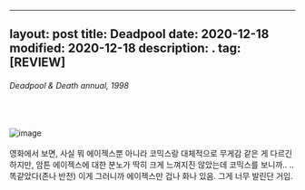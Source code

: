 
---
layout: post
title: Deadpool
date: 2020-12-18
modified: 2020-12-18
description: .
tag: [REVIEW]
---

###### Deadpool & Death annual, 1998

<br/><br/>
![image](http://49.media.tumblr.com/11c980d391d5aab90852e03c9c03b94f/tumblr_o67jzoTlPl1sc0ffqo1_500.gif)
<br/><br/>
영화에서 보면, 사실 뭐 에이젝스뿐 아니라 코믹스랑 대체적으로 무게감 같은 게 다르긴 하지만, 암튼 에이젝스에 대한 분노가 딱히 크게 느껴지진 않았는데 코믹스를 보니까.. .. 똑같았다(존나 반전)
이게 그러니까 에이젝스만 겁나 화나 있음. 그게 너무 발린단 거임. 
